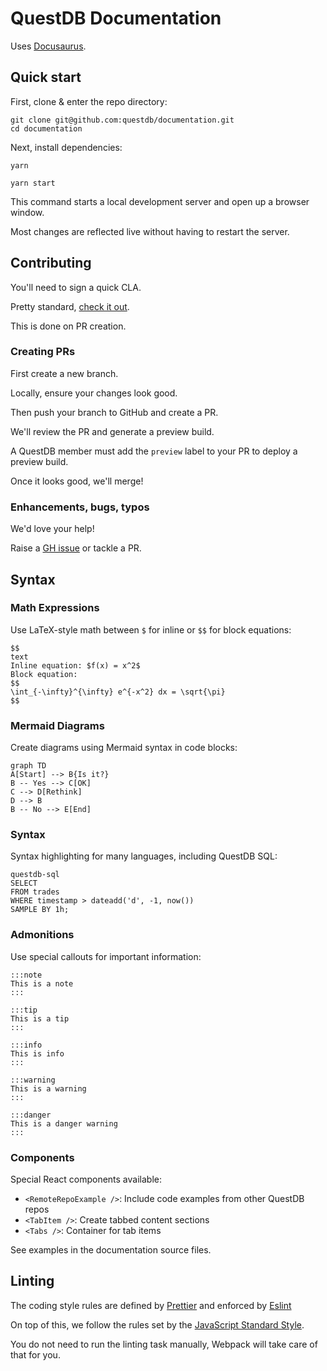 # QuestDB Documentation

Uses [Docusaurus](https://docusaurus.io/). 

## Quick start

First, clone & enter the repo directory:

```shell
git clone git@github.com:questdb/documentation.git
cd documentation
```

Next, install dependencies:

```script
yarn
```

```script
yarn start
```

This command starts a local development server and open up a browser window.

Most changes are reflected live without having to restart the server.

## Contributing 

You'll need to sign a quick CLA.

Pretty standard, [check it out](https://cla-assistant.io/questdb/documentation).

This is done on PR creation.

### Creating PRs

First create a new branch.

Locally, ensure your changes look good.

Then push your branch to GitHub and create a PR.

We'll review the PR and generate a preview build.

A QuestDB member must add the `preview` label to your PR to deploy a preview build.

Once it looks good, we'll merge!

### Enhancements, bugs, typos 

We'd love your help!

Raise a [GH issue](https://github.com/questdb/documentation/issues/new/choose) or tackle a PR.

## Syntax

### Math Expressions

Use LaTeX-style math between `$` for inline or `$$` for block equations:

```
$$
text
Inline equation: $f(x) = x^2$
Block equation:
$$
\int_{-\infty}^{\infty} e^{-x^2} dx = \sqrt{\pi}
$$
```

### Mermaid Diagrams

Create diagrams using Mermaid syntax in code blocks:

```mermaid
graph TD
A[Start] --> B{Is it?}
B -- Yes --> C[OK]
C --> D[Rethink]
D --> B
B -- No --> E[End]
```

### Syntax

Syntax highlighting for many languages, including QuestDB SQL:

```questdb-sql
questdb-sql
SELECT
FROM trades
WHERE timestamp > dateadd('d', -1, now())
SAMPLE BY 1h;
```

### Admonitions

Use special callouts for important information:

```
:::note
This is a note
:::

:::tip
This is a tip
:::

:::info
This is info
:::

:::warning
This is a warning
:::

:::danger
This is a danger warning
:::
```

### Components

Special React components available:

- `<RemoteRepoExample />`: Include code examples from other QuestDB repos
- `<TabItem />`: Create tabbed content sections
- `<Tabs />`: Container for tab items

See examples in the documentation source files.

## Linting

The coding style rules are defined by [Prettier](https://prettier.io/) and
enforced by [Eslint](https://eslint.org)

On top of this, we follow the rules set by the
[JavaScript Standard Style](https://standardjs.com/rules.html).

You do not need to run the linting task manually, Webpack will take care of that
for you.
